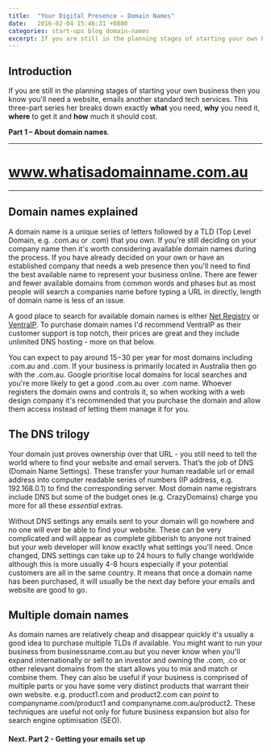 ```yaml
---
title:  "Your Digital Presence – Domain Names"
date:   2016-02-04 15:46:31 +0800
categories: start-ups blog domain-names
excerpt: If you are still in the planning stages of starting your own business then you know you'll need a website, emails another standard tech services. This three-part series breaks down exactly <strong>what</strong> you need, <strong>why</strong> you need it, <strong>where</strong> to get it and <strong>how</strong> much it should cost. 
---
```


## Introduction

If you are still in the planning stages of starting your own business then you know you'll need a website, emails another standard tech services. This three-part series her breaks down exactly **what** you need, **why** you need it, **where** to get it and **how** much it should cost. 

**Part 1 – About domain names**.

---

# www.whatisadomainname.com.au

---

## Domain names explained

A domain name is a unique series of letters followed by a TLD (Top Level Domain, e.g. .com.au or .com) that you own. If you're still deciding on your company name then it's worth considering available domain names during the process. If you have already decided on your own or have an established company that needs a web presence then you'll need to find the best available name to represent your business online. There are fewer and fewer available domains from common words and phases but as most people will search a companies name before typing a URL in directly, length of domain name is less of an issue.

A good place to search for available domain names is either [Net Registry](http://www.netregistry.com.au) or [VentraIP](http://ventraip.com.au). To purchase domain names I'd recommend VentraIP as their customer support is top notch, their prices are great and they include unlimited DNS hosting - more on that below. 

You can expect to pay around $15-$30 per year for most domains including .com.au and .com. If your business is primarily located in Australia then go with the .com.au. Google prioritise local domains for local searches and you're more likely to get a good .com.au over .com name. Whoever registers the domain owns and controls it, so when working with a web design company it's recommended that you purchase the domain and allow them access instead of letting them manage it for you.

## The DNS trilogy

Your domain just proves ownership over that URL - you still need to tell the world where to find your website and email servers. That’s the job of DNS (Domain Name Settings). These transfer your  human readable url or email address into computer readable series of numbers (IP address, e.g. 192.168.0.1) to find the corresponding server. Most domain name registrars include DNS but some of the budget ones (e.g. CrazyDomains) charge you more for all these *essential* extras.

<!-- insert image for DNS, Website & Email -->

Without DNS settings any emails sent to your domain will go nowhere and no one will ever be able to find your website. These can be very complicated and will appear as complete gibberish to anyone not trained but your web developer will know exactly what settings you'll need. Once changed, DNS settings can take up to 24 hours to fully change worldwide although this is more usually 4-8 hours especially if your potential customers are all in the same country. It means that once a domain name has been purchased, it will usually be the next day before your emails and website are good to go.

## Multiple domain names

As domain names are relatively cheap and disappear quickly it's usually a good idea to purchase multiple TLDs if available. You might want to run your business from businessname.com.au but you never know when you'll expand internationally or sell to an investor and owning the .com, .co or other relevant domains from the start allows you to mix and match or combine them. They can also be useful if your business is comprised of multiple parts or you have some very distinct products that warrant their own website. e.g. product1.com and product2.com can *point* to companyname.com/product1 and companyname.com.au/product2. These techniques are useful not only for future business expansion but also for search engine optimisation (SEO).

#### Next. Part 2 - Getting your emails set up